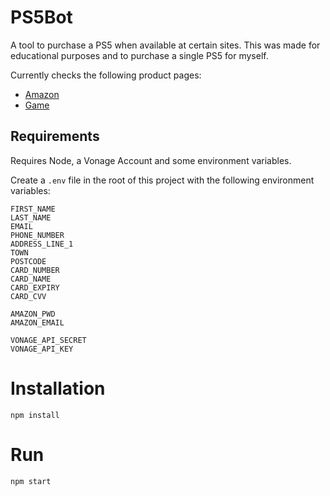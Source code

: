 # PS5Bot

A tool to purchase a PS5 when available at certain sites. This was made for educational purposes and to purchase a single PS5 for myself.


Currently checks the following product pages:
- [Amazon](https://www.amazon.co.uk/PlayStation-9395003-5-Console/dp/B08H95Y452/)
- [Game](https://www.game.co.uk/en/m/playstation-5-additional-dualsense-wireless-controller-2835866)


## Requirements
Requires Node, a Vonage Account and some environment variables.

Create a `.env` file in the root of this project with the following environment variables:

```env
FIRST_NAME
LAST_NAME
EMAIL
PHONE_NUMBER
ADDRESS_LINE_1
TOWN
POSTCODE
CARD_NUMBER
CARD_NAME
CARD_EXPIRY
CARD_CVV

AMAZON_PWD
AMAZON_EMAIL

VONAGE_API_SECRET
VONAGE_API_KEY
```

# Installation

```
npm install
```

# Run

```
npm start
```